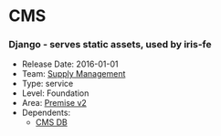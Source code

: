 # CMS
### Django - serves static assets, used by iris-fe
* Release Date: 2016-01-01
* Team: [Supply Management](../teams/supply.md)
* Type: service
* Level: Foundation
* Area: [Premise v2](../areas/v2.png)
* Dependents:
  * [CMS DB](cms-db.md)
